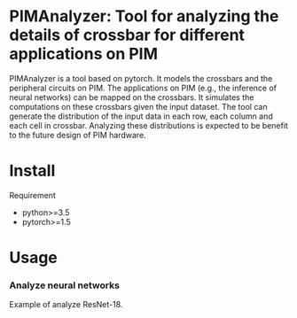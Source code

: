 # PIMAnalyzer: Tool for analyzing the details of crossbar for different applications on PIM

PIMAnalyzer is a tool based on pytorch. 
It models the crossbars and the peripheral circuits on PIM.
The applications on PIM (e.g., the inference of neural networks) can be mapped on the crossbars.
It simulates the computations on these crossbars given the input dataset.
The tool can generate the distribution of the input data in each row, each column and each cell in crossbar.
Analyzing these distributions is expected to be benefit to the future design of PIM hardware.

# Install

Requirement 
- python>=3.5
- pytorch>=1.5

# Usage

### Analyze neural networks

Example of analyze ResNet-18.
